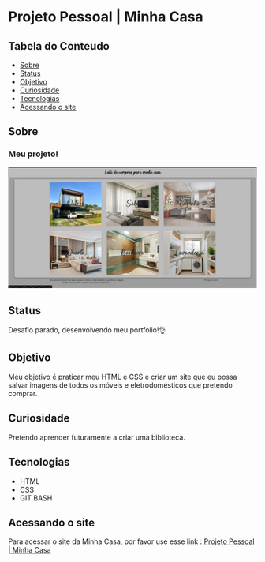 # Projeto Pessoal | Minha Casa

## Tabela do Conteudo

<ul>
<li><a href="#sobre">Sobre</a></li>
<li><a href="#status">Status</a></li>
<li><a href="#objetivo">Objetivo</a></li>
<li><a href="#curiosidade">Curiosidade</a></li>
<li><a href="#tecnologias">Tecnologias</a></li>
<li><a href="#acessando-o-site">Acessando o site</a></li>
</ul>

## Sobre

### Meu projeto!
<img src="src/images/meu-site-desktop.png" alt="Imagem do Desafio Proposto">

## Status

Desafio parado, desenvolvendo meu portfolio!👌

## Objetivo

Meu objetivo é praticar meu HTML e CSS e criar um site que eu possa salvar imagens de todos os móveis e eletrodomésticos que pretendo comprar.

## Curiosidade

Pretendo aprender futuramente a criar uma biblioteca.

## Tecnologias

<ul>
<li>HTML</li>
<li>CSS</li>
<li>GIT BASH</li>
</ul>

## Acessando o site

Para acessar o site da Minha Casa, por favor use esse link : <a href="https://tiago-forward.github.io/Projeto-Pessoal-Minha-Casa/" target="_blank">Projeto Pessoal | Minha Casa</a>